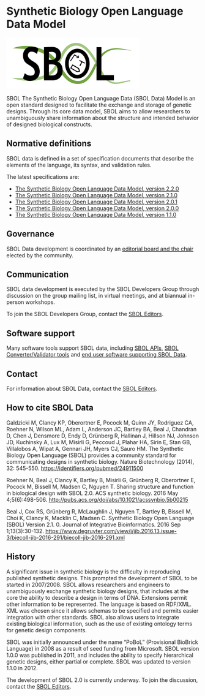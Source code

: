 # Synthetic Biology Open Language Data Model

![SBOL logo](./files/sbol2017.png) 

SBOL The Synthetic Biology Open Language Data (SBOL Data) Model is an open standard designed to facilitate the exchange and storage of genetic designs. Through its core data model, SBOL aims to allow researchers to unambiguously share information about the structure and intended behavior of designed biological constructs.

## Normative definitions
SBOL data is defined in a set of specification documents that describe the elements of the language, its syntax, and validation rules.

The latest specifications are:

* [The Synthetic Biology Open Language Data Model, version 2.2.0](https://identifiers.org/combine.specifications:sbol-version-2.2.0)
* [The Synthetic Biology Open Language Data Model, version 2.1.0](https://identifiers.org/combine.specifications:sbol-version-2.1.0)
* [The Synthetic Biology Open Language Data Model, version 2.0.1](https://identifiers.org/combine.specifications:sbol-version-2.0.1)
* [The Synthetic Biology Open Language Data Model, version 2.0.0](https://identifiers.org/combine.specifications:sbol-version-2.0.0)
* [The Synthetic Biology Open Language Data Model, version 1.1.0](https://identifiers.org/combine.specifications:sbol-version-1.1.0)

## Governance
SBOL Data development is coordinated by an [editorial board and the chair](http://sbolstandard.org/gov/) elected by the community.

## Communication
SBOL data development is executed by the SBOL Developers Group through discussion on the group mailing list, in virtual meetings, and at biannual in-person workshops.

To join the SBOL Developers Group, contact the [SBOL Editors](sbol-editors@googlegroups.com).

## Software support
Many software tools support SBOL data, including [SBOL APIs](http://sbolstandard.org/software/libraries/), [SBOL Converter/Validator tools](http://www.async.ece.utah.edu/sbol-validator/) and [end user software supporting SBOL Data](http://sbolstandard.org/software/tools/).

## Contact
For information about SBOL Data, contact the [SBOL Editors](sbol-editors@googlegroups.com).

## How to cite SBOL Data
Galdzicki M, Clancy KP, Oberortner E, Pocock M, Quinn JY, Rodriguez CA, Roehner N, Wilson ML, Adam L, Anderson JC, Bartley BA, Beal J, Chandran D, Chen J, Densmore D, Endy D, Grünberg R, Hallinan J, Hillson NJ, Johnson JD, Kuchinsky A, Lux M, Misirli G, Peccoud J, Plahar HA, Sirin E, Stan GB, Villalobos A, Wipat A, Gennari JH, Myers CJ, Sauro HM. The Synthetic Biology Open Language (SBOL) provides a community standard for communicating designs in synthetic biology. Nature Biotechnology (2014), 32: 545-550. https://identifiers.org/pubmed/24911500

Roehner N, Beal J, Clancy K, Bartley B, Misirli G, Grünberg R, Oberortner E, Pocock M, Bissell M, Madsen C, Nguyen T. Sharing structure and function in biological design with SBOL 2.0. ACS synthetic biology. 2016 May 4;5(6):498-506. http://pubs.acs.org/doi/abs/10.1021/acssynbio.5b00215

Beal J, Cox RS, Grünberg R, McLaughlin J, Nguyen T, Bartley B, Bissell M, Choi K, Clancy K, Macklin C, Madsen C. Synthetic Biology Open Language (SBOL) Version 2.1. 0. Journal of Integrative Bioinformatics. 2016 Sep 1;13(3):30-132. https://www.degruyter.com/view/j/jib.2016.13.issue-3/biecoll-jib-2016-291/biecoll-jib-2016-291.xml

## History
A significant issue in synthetic biology is the difficulty in reproducing published synthetic designs. This prompted the development of SBOL to be started in 2007/2008. SBOL allows researchers and engineers to unambiguously exchange synthetic biology designs, that includes at the core the ability to describe a design in terms of DNA. Extensions permit other information to be represented. The language is based on RDF/XML. XML was chosen since it allows schemas to be specified and permits easier integration with other standards. SBOL also allows users to integrate existing biological information, such as the use of existing ontology terms for genetic design components.

SBOL was initially announced under the name “PoBoL” (Provisional BioBrick Language) in 2008 as a result of seed funding from Microsoft. SBOL version 1.0.0 was published in 2011, and includes the ability to specify hierarchical genetic designs, either partial or complete. SBOL was updated to version 1.1.0 in 2012.

The development of SBOL 2.0 is currently underway. To join the discussion, contact the [SBOL Editors](file:///sbol-editors%40googlegroups.com).